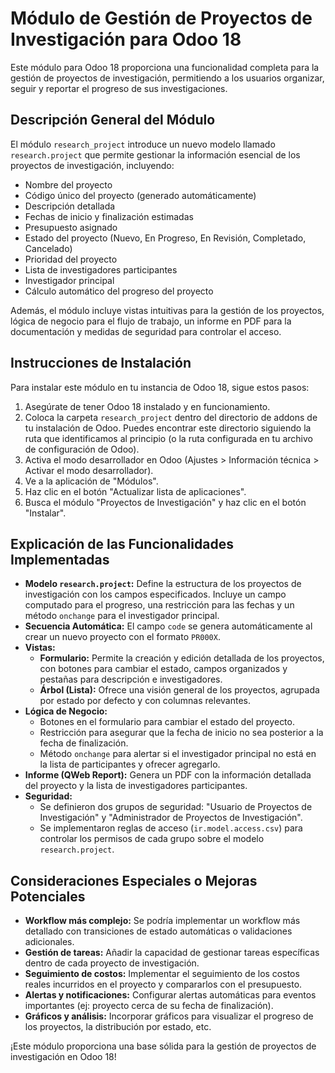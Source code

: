 # Módulo de Gestión de Proyectos de Investigación para Odoo 18

Este módulo para Odoo 18 proporciona una funcionalidad completa para la gestión de proyectos de investigación, permitiendo a los usuarios organizar, seguir y reportar el progreso de sus investigaciones.

## Descripción General del Módulo

El módulo `research_project` introduce un nuevo modelo llamado `research.project` que permite gestionar la información esencial de los proyectos de investigación, incluyendo:

* Nombre del proyecto
* Código único del proyecto (generado automáticamente)
* Descripción detallada
* Fechas de inicio y finalización estimadas
* Presupuesto asignado
* Estado del proyecto (Nuevo, En Progreso, En Revisión, Completado, Cancelado)
* Prioridad del proyecto
* Lista de investigadores participantes
* Investigador principal
* Cálculo automático del progreso del proyecto

Además, el módulo incluye vistas intuitivas para la gestión de los proyectos, lógica de negocio para el flujo de trabajo, un informe en PDF para la documentación y medidas de seguridad para controlar el acceso.

## Instrucciones de Instalación

Para instalar este módulo en tu instancia de Odoo 18, sigue estos pasos:

1.  Asegúrate de tener Odoo 18 instalado y en funcionamiento.
2.  Coloca la carpeta `research_project` dentro del directorio de addons de tu instalación de Odoo. Puedes encontrar este directorio siguiendo la ruta que identificamos al principio (o la ruta configurada en tu archivo de configuración de Odoo).
3.  Activa el modo desarrollador en Odoo (Ajustes > Información técnica > Activar el modo desarrollador).
4.  Ve a la aplicación de "Módulos".
5.  Haz clic en el botón "Actualizar lista de aplicaciones".
6.  Busca el módulo "Proyectos de Investigación" y haz clic en el botón "Instalar".

## Explicación de las Funcionalidades Implementadas

* **Modelo `research.project`:** Define la estructura de los proyectos de investigación con los campos especificados. Incluye un campo computado para el progreso, una restricción para las fechas y un método `onchange` para el investigador principal.
* **Secuencia Automática:** El campo `code` se genera automáticamente al crear un nuevo proyecto con el formato `PR000X`.
* **Vistas:**
    * **Formulario:** Permite la creación y edición detallada de los proyectos, con botones para cambiar el estado, campos organizados y pestañas para descripción e investigadores.
    * **Árbol (Lista):** Ofrece una visión general de los proyectos, agrupada por estado por defecto y con columnas relevantes.
* **Lógica de Negocio:**
    * Botones en el formulario para cambiar el estado del proyecto.
    * Restricción para asegurar que la fecha de inicio no sea posterior a la fecha de finalización.
    * Método `onchange` para alertar si el investigador principal no está en la lista de participantes y ofrecer agregarlo.
* **Informe (QWeb Report):** Genera un PDF con la información detallada del proyecto y la lista de investigadores participantes.
* **Seguridad:**
    * Se definieron dos grupos de seguridad: "Usuario de Proyectos de Investigación" y "Administrador de Proyectos de Investigación".
    * Se implementaron reglas de acceso (`ir.model.access.csv`) para controlar los permisos de cada grupo sobre el modelo `research.project`.

## Consideraciones Especiales o Mejoras Potenciales

* **Workflow más complejo:** Se podría implementar un workflow más detallado con transiciones de estado automáticas o validaciones adicionales.
* **Gestión de tareas:** Añadir la capacidad de gestionar tareas específicas dentro de cada proyecto de investigación.
* **Seguimiento de costos:** Implementar el seguimiento de los costos reales incurridos en el proyecto y compararlos con el presupuesto.
* **Alertas y notificaciones:** Configurar alertas automáticas para eventos importantes (ej: proyecto cerca de su fecha de finalización).
* **Gráficos y análisis:** Incorporar gráficos para visualizar el progreso de los proyectos, la distribución por estado, etc.

¡Este módulo proporciona una base sólida para la gestión de proyectos de investigación en Odoo 18!